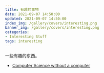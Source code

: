 ```yaml
---
title: 有趣的事物
date: 2021-09-07 14:50:00
updated: 2021-09-07 14:50:00
index_img: /gallery/covers/interesting.png
banner_img: /gallery/covers/interesting.png
categories:
- Interesting Stuff
tags: interesting
---
```


一些有趣的东西。

<!-- more -->

- [Computer Science without a computer](https://csunplugged.org/en/)